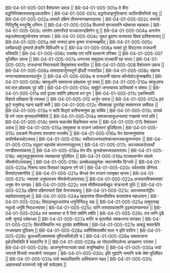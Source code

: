 BR-04-01-005-001  वैशंपायन उवाच ||
BR-04-01-005-001a ते वीरा बद्धनिस्त्रिंशास्ततायुधकलापिनः |
BR-04-01-005-001c बद्धगोधाङ्गुलित्राणाः कालिन्दीमभितो ययुः ||
BR-04-01-005-002a ततस्ते दक्षिणं तीरमन्वगच्छन्पदातयः |
BR-04-01-005-002c वसन्तो गिरिदुर्गेषु वनदुर्गेषु धन्विनः ||
BR-04-01-005-003a विध्यन्तो मृगजातानि महेष्वासा महाबलाः |
BR-04-01-005-003c उत्तरेण दशार्णांस्ते पाञ्चालान्दक्षिणेन तु ||
BR-04-01-005-004a अन्तरेण यकृल्लोमाञ्शूरसेनांश्च पाण्डवाः |
BR-04-01-005-004c लुब्धा ब्रुवाणा मत्स्यस्य विषयं प्राविशन्वनात् ||
BR-04-01-005-005a ततो जनपदं प्राप्य कृष्णा राजानमब्रवीत् |
BR-04-01-005-005c पश्यैकपद्यो दृश्यन्ते क्षेत्राणि विविधानि च ||
BR-04-01-005-006a व्यक्तं दूरे विराटस्य राजधानी भविष्यति |
BR-04-01-005-006c वसामेह परां रात्रिं बलवान्मे परिश्रमः || 
BR-04-01-005-007  युधिष्ठिर उवाच ||
BR-04-01-005-007a धनञ्जय समुद्यम्य पाञ्चालीं वह भारत |
BR-04-01-005-007c राजधान्यां निवत्स्यामो विमुक्ताश्च वनादितः ||
BR-04-01-005-008  वैशंपायन उवाच ||
BR-04-01-005-008a तामादायार्जुनस्तूर्णं द्रौपदीं गजराडिव |
BR-04-01-005-008c संप्राप्य नगराभ्याशमवतारयदर्जुनः ||
BR-04-01-005-009a स राजधानीं संप्राप्य कौन्तेयोऽर्जुनमब्रवीत् |
BR-04-01-005-009c क्वायुधानि समासज्य प्रवेक्ष्यामः पुरं वयम् ||
BR-04-01-005-010a सायुधाश्च वयं तात प्रवेक्ष्यामः पुरं यदि |
BR-04-01-005-010c समुद्वेगं जनस्यास्य करिष्यामो न संशयः ||
BR-04-01-005-011a ततो द्वादश वर्षाणि प्रवेष्टव्यं वनं पुनः |
BR-04-01-005-011c एकस्मिन्नपि विज्ञाते प्रतिज्ञातं हि नस्तथा ||
BR-04-01-005-012  अर्जुन उवाच ||
BR-04-01-005-012a इयं कूटे मनुष्येन्द्र गहना महती शमी |
BR-04-01-005-012c भीमशाखा दुरारोहा श्मशानस्य समीपतः ||
BR-04-01-005-013a न चापि विद्यते कश्चिन्मनुष्य इह पार्थिव |
BR-04-01-005-013c उत्पथे हि वने जाता मृगव्यालनिषेविते ||
BR-04-01-005-014a समासज्यायुधान्यस्यां गच्छामो नगरं प्रति |
BR-04-01-005-014c एवमत्र यथाजोषं विहरिष्याम भारत ||
BR-04-01-005-015  वैशंपायन उवाच ||
BR-04-01-005-015a एवमुक्त्वा स राजानं धर्मात्मानं युधिष्ठिरम् |
BR-04-01-005-015c प्रचक्रमे निधानाय शस्त्राणां भरतर्षभ ||
BR-04-01-005-016a येन देवान्मनुष्यांश्च सर्पांश्चैकरथोऽजयत् |
BR-04-01-005-016c स्फीताञ्जनपदांश्चान्यानजयत्कुरुनन्दनः ||
BR-04-01-005-017a तदुदारं महाघोषं सपत्नगणसूदनम् |
BR-04-01-005-017c अपज्यमकरोत्पार्थो गाण्डीवमभयंकरम् ||
BR-04-01-005-018a येन वीरः कुरुक्षेत्रमभ्यरक्षत्परंतपः |
BR-04-01-005-018c अमुञ्चद्धनुषस्तस्य ज्यामक्षय्यां युधिष्ठिरः ||
BR-04-01-005-019a पाञ्चालान्येन संग्रामे भीमसेनोऽजयत्प्रभुः |
BR-04-01-005-019c प्रत्यषेधद्बहूनेकः सपत्नांश्चैव दिग्जये ||
BR-04-01-005-020a निशम्य यस्य विस्फारं व्यद्रवन्त रणे परे |
BR-04-01-005-020c पर्वतस्येव दीर्णस्य विस्फोटमशनेरिव ||
BR-04-01-005-021a सैन्धवं येन राजानं परामृषत चानघ |
BR-04-01-005-021c ज्यापाशं धनुषस्तस्य भीमसेनोऽवतारयत् ||
BR-04-01-005-022a अजयत्पश्चिमामाशां धनुषा येन पाण्डवः |
BR-04-01-005-022c तस्य मौर्वीमपाकर्षच्छूरः संक्रन्दनो युधि ||
BR-04-01-005-023a दक्षिणां दक्षिणाचारो दिशं येनाजयत्प्रभुः |
BR-04-01-005-023c अपज्यमकरोद्वीरः सहदेवस्तदायुधम् ||
BR-04-01-005-024a खड्गांश्च पीतान्दीर्घांश्च कलापांश्च महाधनान् |
BR-04-01-005-024c विपाठान्क्षुरधारांश्च धनुर्भिर्निदधुः सह ||
BR-04-01-005-025a तामुपारुह्य नकुलो धनूंषि निदधत्स्वयम् |
BR-04-01-005-025c यानि तस्यावकाशानि दृढरूपाण्यमन्यत ||
BR-04-01-005-026a यत्र चापश्यत स वै तिरो वर्षाणि वर्षति |
BR-04-01-005-026c तत्र तानि दृढैः पाशैः सुगाढं पर्यबन्धत ||
BR-04-01-005-027a शरीरं च मृतस्यैकं समबध्नन्त पाण्डवाः |
BR-04-01-005-027c विवर्जयिष्यन्ति नरा दूरादेव शमीमिमाम् |
BR-04-01-005-027e आबद्धं शवमत्रेति गन्धमाघ्राय पूतिकम् ||
BR-04-01-005-028a अशीतिशतवर्षेयं माता न इति वादिनः |
BR-04-01-005-028c कुलधर्मोऽयमस्माकं पूर्वैराचरितोऽपि च |
BR-04-01-005-028e समासजाना वृक्षेऽस्मिन्निति वै व्याहरन्ति ते ||
BR-04-01-005-029a आ गोपालाविपालेभ्य आचक्षाणाः परंतपाः |
BR-04-01-005-029c आजग्मुर्नगराभ्याशं पार्थाः शत्रुनिबर्हणाः ||
BR-04-01-005-030a जयो जयन्तो विजयो जयत्सेनो जयद्बलः |
BR-04-01-005-030c इति गुह्यानि नामानि चक्रे तेषां युधिष्ठिरः ||
BR-04-01-005-031a ततो यथाप्रतिज्ञाभिः प्राविशन्नगरं महत् |
BR-04-01-005-031c अज्ञातचर्यां वत्स्यन्तो राष्ट्रे वर्षं त्रयोदशम् ||
